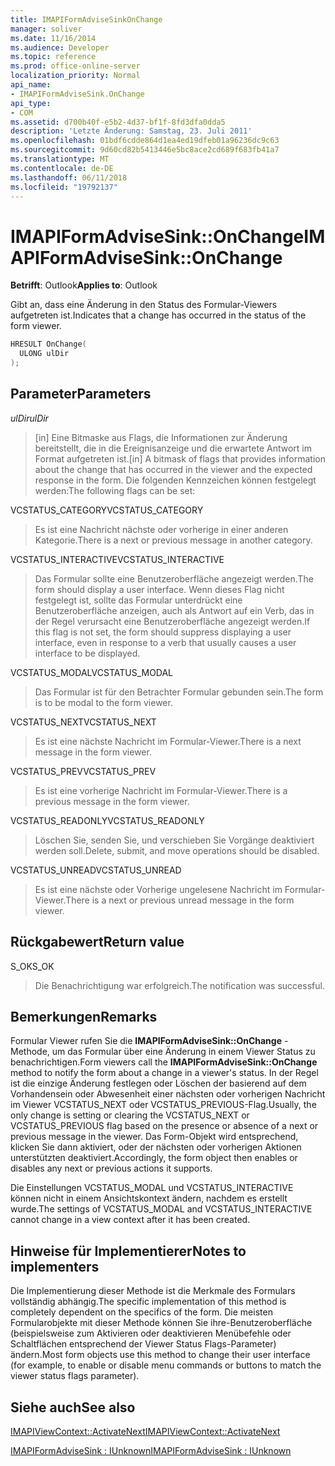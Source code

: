 ```yaml
---
title: IMAPIFormAdviseSinkOnChange
manager: soliver
ms.date: 11/16/2014
ms.audience: Developer
ms.topic: reference
ms.prod: office-online-server
localization_priority: Normal
api_name:
- IMAPIFormAdviseSink.OnChange
api_type:
- COM
ms.assetid: d700b40f-e5b2-4d37-bf1f-8fd3dfa0dda5
description: 'Letzte Änderung: Samstag, 23. Juli 2011'
ms.openlocfilehash: 01bdf6cdde864d1ea4ed19dfeb01a96236dc9c63
ms.sourcegitcommit: 9d60cd82b5413446e5bc8ace2cd689f683fb41a7
ms.translationtype: MT
ms.contentlocale: de-DE
ms.lasthandoff: 06/11/2018
ms.locfileid: "19792137"
---
```

# <a name="imapiformadvisesinkonchange"></a><span data-ttu-id="78476-103">IMAPIFormAdviseSink::OnChange</span><span class="sxs-lookup"><span data-stu-id="78476-103">IMAPIFormAdviseSink::OnChange</span></span>

  
  
<span data-ttu-id="78476-104">**Betrifft**: Outlook</span><span class="sxs-lookup"><span data-stu-id="78476-104">**Applies to**: Outlook</span></span> 
  
<span data-ttu-id="78476-105">Gibt an, dass eine Änderung in den Status des Formular-Viewers aufgetreten ist.</span><span class="sxs-lookup"><span data-stu-id="78476-105">Indicates that a change has occurred in the status of the form viewer.</span></span> 
  
```cpp
HRESULT OnChange(
  ULONG ulDir
);
```

## <a name="parameters"></a><span data-ttu-id="78476-106">Parameter</span><span class="sxs-lookup"><span data-stu-id="78476-106">Parameters</span></span>

 <span data-ttu-id="78476-107">_ulDir_</span><span class="sxs-lookup"><span data-stu-id="78476-107">_ulDir_</span></span>
  
> <span data-ttu-id="78476-108">[in] Eine Bitmaske aus Flags, die Informationen zur Änderung bereitstellt, die in die Ereignisanzeige und die erwartete Antwort im Format aufgetreten ist.</span><span class="sxs-lookup"><span data-stu-id="78476-108">[in] A bitmask of flags that provides information about the change that has occurred in the viewer and the expected response in the form.</span></span> <span data-ttu-id="78476-109">Die folgenden Kennzeichen können festgelegt werden:</span><span class="sxs-lookup"><span data-stu-id="78476-109">The following flags can be set:</span></span>
    
<span data-ttu-id="78476-110">VCSTATUS_CATEGORY</span><span class="sxs-lookup"><span data-stu-id="78476-110">VCSTATUS_CATEGORY</span></span> 
  
> <span data-ttu-id="78476-111">Es ist eine Nachricht nächste oder vorherige in einer anderen Kategorie.</span><span class="sxs-lookup"><span data-stu-id="78476-111">There is a next or previous message in another category.</span></span> 
    
<span data-ttu-id="78476-112">VCSTATUS_INTERACTIVE</span><span class="sxs-lookup"><span data-stu-id="78476-112">VCSTATUS_INTERACTIVE</span></span> 
  
> <span data-ttu-id="78476-113">Das Formular sollte eine Benutzeroberfläche angezeigt werden.</span><span class="sxs-lookup"><span data-stu-id="78476-113">The form should display a user interface.</span></span> <span data-ttu-id="78476-114">Wenn dieses Flag nicht festgelegt ist, sollte das Formular unterdrückt eine Benutzeroberfläche anzeigen, auch als Antwort auf ein Verb, das in der Regel verursacht eine Benutzeroberfläche angezeigt werden.</span><span class="sxs-lookup"><span data-stu-id="78476-114">If this flag is not set, the form should suppress displaying a user interface, even in response to a verb that usually causes a user interface to be displayed.</span></span> 
    
<span data-ttu-id="78476-115">VCSTATUS_MODAL</span><span class="sxs-lookup"><span data-stu-id="78476-115">VCSTATUS_MODAL</span></span> 
  
> <span data-ttu-id="78476-116">Das Formular ist für den Betrachter Formular gebunden sein.</span><span class="sxs-lookup"><span data-stu-id="78476-116">The form is to be modal to the form viewer.</span></span> 
    
<span data-ttu-id="78476-117">VCSTATUS_NEXT</span><span class="sxs-lookup"><span data-stu-id="78476-117">VCSTATUS_NEXT</span></span> 
  
> <span data-ttu-id="78476-118">Es ist eine nächste Nachricht im Formular-Viewer.</span><span class="sxs-lookup"><span data-stu-id="78476-118">There is a next message in the form viewer.</span></span> 
    
<span data-ttu-id="78476-119">VCSTATUS_PREV</span><span class="sxs-lookup"><span data-stu-id="78476-119">VCSTATUS_PREV</span></span> 
  
> <span data-ttu-id="78476-120">Es ist eine vorherige Nachricht im Formular-Viewer.</span><span class="sxs-lookup"><span data-stu-id="78476-120">There is a previous message in the form viewer.</span></span> 
    
<span data-ttu-id="78476-121">VCSTATUS_READONLY</span><span class="sxs-lookup"><span data-stu-id="78476-121">VCSTATUS_READONLY</span></span> 
  
> <span data-ttu-id="78476-122">Löschen Sie, senden Sie, und verschieben Sie Vorgänge deaktiviert werden soll.</span><span class="sxs-lookup"><span data-stu-id="78476-122">Delete, submit, and move operations should be disabled.</span></span> 
    
<span data-ttu-id="78476-123">VCSTATUS_UNREAD</span><span class="sxs-lookup"><span data-stu-id="78476-123">VCSTATUS_UNREAD</span></span> 
  
> <span data-ttu-id="78476-124">Es ist eine nächste oder Vorherige ungelesene Nachricht im Formular-Viewer.</span><span class="sxs-lookup"><span data-stu-id="78476-124">There is a next or previous unread message in the form viewer.</span></span>
    
## <a name="return-value"></a><span data-ttu-id="78476-125">Rückgabewert</span><span class="sxs-lookup"><span data-stu-id="78476-125">Return value</span></span>

<span data-ttu-id="78476-126">S_OK</span><span class="sxs-lookup"><span data-stu-id="78476-126">S_OK</span></span> 
  
> <span data-ttu-id="78476-127">Die Benachrichtigung war erfolgreich.</span><span class="sxs-lookup"><span data-stu-id="78476-127">The notification was successful.</span></span>
    
## <a name="remarks"></a><span data-ttu-id="78476-128">Bemerkungen</span><span class="sxs-lookup"><span data-stu-id="78476-128">Remarks</span></span>

<span data-ttu-id="78476-129">Formular Viewer rufen Sie die **IMAPIFormAdviseSink::OnChange** -Methode, um das Formular über eine Änderung in einem Viewer Status zu benachrichtigen.</span><span class="sxs-lookup"><span data-stu-id="78476-129">Form viewers call the **IMAPIFormAdviseSink::OnChange** method to notify the form about a change in a viewer's status.</span></span> <span data-ttu-id="78476-130">In der Regel ist die einzige Änderung festlegen oder Löschen der basierend auf dem Vorhandensein oder Abwesenheit einer nächsten oder vorherigen Nachricht im Viewer VCSTATUS_NEXT oder VCSTATUS_PREVIOUS-Flag.</span><span class="sxs-lookup"><span data-stu-id="78476-130">Usually, the only change is setting or clearing the VCSTATUS_NEXT or VCSTATUS_PREVIOUS flag based on the presence or absence of a next or previous message in the viewer.</span></span> <span data-ttu-id="78476-131">Das Form-Objekt wird entsprechend, klicken Sie dann aktiviert, oder der nächsten oder vorherigen Aktionen unterstützten deaktiviert.</span><span class="sxs-lookup"><span data-stu-id="78476-131">Accordingly, the form object then enables or disables any next or previous actions it supports.</span></span> 
  
<span data-ttu-id="78476-132">Die Einstellungen VCSTATUS_MODAL und VCSTATUS_INTERACTIVE können nicht in einem Ansichtskontext ändern, nachdem es erstellt wurde.</span><span class="sxs-lookup"><span data-stu-id="78476-132">The settings of VCSTATUS_MODAL and VCSTATUS_INTERACTIVE cannot change in a view context after it has been created.</span></span>
  
## <a name="notes-to-implementers"></a><span data-ttu-id="78476-133">Hinweise für Implementierer</span><span class="sxs-lookup"><span data-stu-id="78476-133">Notes to implementers</span></span>

<span data-ttu-id="78476-134">Die Implementierung dieser Methode ist die Merkmale des Formulars vollständig abhängig.</span><span class="sxs-lookup"><span data-stu-id="78476-134">The specific implementation of this method is completely dependent on the specifics of the form.</span></span> <span data-ttu-id="78476-135">Die meisten Formularobjekte mit dieser Methode können Sie ihre-Benutzeroberfläche (beispielsweise zum Aktivieren oder deaktivieren Menübefehle oder Schaltflächen entsprechend der Viewer Status Flags-Parameter) ändern.</span><span class="sxs-lookup"><span data-stu-id="78476-135">Most form objects use this method to change their user interface (for example, to enable or disable menu commands or buttons to match the viewer status flags parameter).</span></span>
  
## <a name="see-also"></a><span data-ttu-id="78476-136">Siehe auch</span><span class="sxs-lookup"><span data-stu-id="78476-136">See also</span></span>



[<span data-ttu-id="78476-137">IMAPIViewContext::ActivateNext</span><span class="sxs-lookup"><span data-stu-id="78476-137">IMAPIViewContext::ActivateNext</span></span>](imapiviewcontext-activatenext.md)
  
[<span data-ttu-id="78476-138">IMAPIFormAdviseSink : IUnknown</span><span class="sxs-lookup"><span data-stu-id="78476-138">IMAPIFormAdviseSink : IUnknown</span></span>](imapiformadvisesinkiunknown.md)

